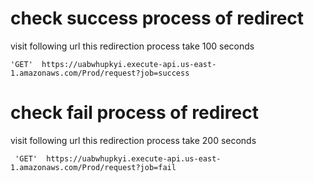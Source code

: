 # check success process of redirect 

visit following url 
this redirection process take 100 seconds

    'GET'  https://uabwhupkyi.execute-api.us-east-1.amazonaws.com/Prod/request?job=success

# check fail process of redirect 
     
  visit following url 
  this redirection process take 200 seconds

     'GET'  https://uabwhupkyi.execute-api.us-east-1.amazonaws.com/Prod/request?job=fail
 